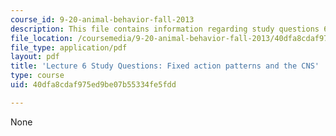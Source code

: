 ```yaml
---
course_id: 9-20-animal-behavior-fall-2013
description: This file contains information regarding study questions 6.
file_location: /coursemedia/9-20-animal-behavior-fall-2013/40dfa8cdaf975ed9be07b55334fe5fdd_MIT9_20F13_L6_Qs.pdf
file_type: application/pdf
layout: pdf
title: 'Lecture 6 Study Questions: Fixed action patterns and the CNS'
type: course
uid: 40dfa8cdaf975ed9be07b55334fe5fdd

---
```

None
